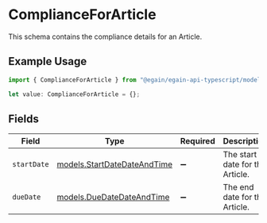 # ComplianceForArticle

This schema contains the compliance details for an Article.

## Example Usage

```typescript
import { ComplianceForArticle } from "@egain/egain-api-typescript/models";

let value: ComplianceForArticle = {};
```

## Fields

| Field                                                            | Type                                                             | Required                                                         | Description                                                      |
| ---------------------------------------------------------------- | ---------------------------------------------------------------- | ---------------------------------------------------------------- | ---------------------------------------------------------------- |
| `startDate`                                                      | [models.StartDateDateAndTime](../models/startdatedateandtime.md) | :heavy_minus_sign:                                               | The start date for the Article.                                  |
| `dueDate`                                                        | [models.DueDateDateAndTime](../models/duedatedateandtime.md)     | :heavy_minus_sign:                                               | The end date for the Article.                                    |
